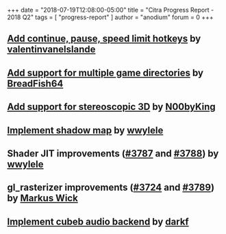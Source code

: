 +++
date = "2018-07-19T12:08:00-05:00"
title = "Citra Progress Report - 2018 Q2"
tags = [ "progress-report" ]
author = "anodium"
forum = 0
+++

<!-- TODO: Write intro paragraph -->

<!-- TODO: Research PRs -->

## [Add continue, pause, speed limit hotkeys](https://github.com/citra-emu/citra/pull/3594) by [valentinvanelslande](https://github.com/valentinvanelslande)
## [Add support for multiple game directories](https://github.com/citra-emu/citra/pull/3617) by [BreadFish64](https://github.com/BreadFish64)
## [Add support for stereoscopic 3D](https://github.com/citra-emu/citra/pull/3632) by [N00byKing](https://github.com/N00byKing)

## [Implement shadow map](https://github.com/citra-emu/citra/pull/3778) by [wwylele](https://github.com/wwylele)

## Shader JIT improvements ([#3787](https://github.com/citra-emu/citra/pull/3787) and [#3788](https://github.com/citra-emu/citra/pull/3788)) by [wwylele](https://github.com/wwylele)

## gl_rasterizer improvements ([#3724](https://github.com/citra-emu/citra/pull/3724) and [#3789](https://github.com/citra-emu/citra/pull/3789)) by [Markus Wick](https://github.com/degasus)

## [Implement cubeb audio backend](https://github.com/citra-emu/citra/pull/3776) by [darkf](https://github.com/darkf)

<!-- TODO: Write PRs -->

<!-- TODO: Write outtro paragraph -->
